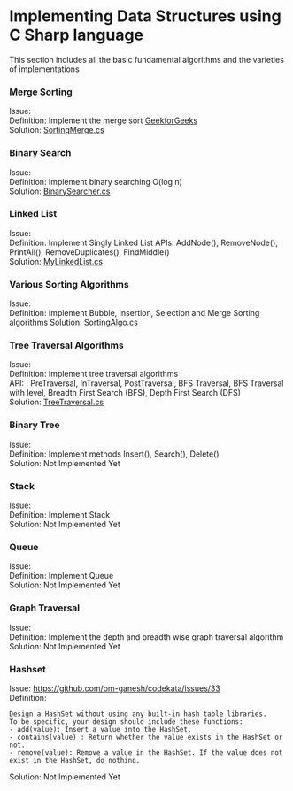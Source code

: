 # Implementing Data Structures using C Sharp language
This section includes all the basic fundamental algorithms and the varieties of implementations  

### **Merge Sorting**
Issue:  
Definition: Implement the merge sort [GeekforGeeks](https://www.geeksforgeeks.org/merge-sort/)  
Solution: [SortingMerge.cs](csharpproject/SortingMerge.cs)  

### **Binary Search**
Issue:  
Definition: Implement binary searching O(log n)  
Solution: [BinarySearcher.cs](models/BinarySearcher.cs)  


### **Linked List**
Issue:  
Definition: Implement Singly Linked List
APIs: AddNode(), RemoveNode(), PrintAll(), RemoveDuplicates(), FindMiddle()  
Solution: [MyLinkedList.cs](models/MyLinkedList.cs)  

### **Various Sorting Algorithms**
Issue:  
Definition: Implement Bubble, Insertion, Selection and Merge Sorting algorithms
Solution: [SortingAlgo.cs](models/SortingAlgo.cs)  

### **Tree Traversal Algorithms**
Issue:  
Definition: Implement tree traversal algorithms  
API: : PreTraversal, InTraversal, PostTraversal, BFS Traversal, BFS Traversal with level, Breadth First Search (BFS), Depth First Search (DFS)  
Solution: [TreeTraversal.cs](TreeTraversal.cs)  

### **Binary Tree**
Issue:  
Definition: Implement methods Insert(), Search(), Delete()  
Solution: Not Implemented Yet


### **Stack**
Issue:  
Definition: Implement Stack  
Solution: Not Implemented Yet


### **Queue**
Issue:  
Definition: Implement Queue  
Solution: Not Implemented Yet


### **Graph Traversal**
Issue:  
Definition: Implement the depth and breadth wise graph traversal algorithm  
Solution: Not Implemented Yet


### **Hashset**
Issue:  https://github.com/om-ganesh/codekata/issues/33  
Definition:
```
Design a HashSet without using any built-in hash table libraries.
To be specific, your design should include these functions:
- add(value): Insert a value into the HashSet. 
- contains(value) : Return whether the value exists in the HashSet or not.
- remove(value): Remove a value in the HashSet. If the value does not exist in the HashSet, do nothing.
```
Solution: Not Implemented Yet